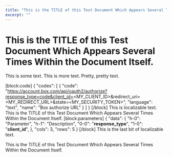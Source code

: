 ```yaml
---
title: "This is the TITLE of this Test Document Which Appears Several Times Within the Document Itself."
excerpt: ""
---
```


This is the TITLE of this Test Document Which Appears Several Times Within the Document Itself.
==================================

This is some text. This is more text. Pretty, pretty text.

[block:code]
{
  "codes": [
    {
      "code": "https://account.box.com/api/oauth2/authorize?response_type=code&client_id=<MY_CLIENT_ID>&redirect_uri=<MY_REDIRECT_URL>&state=<MY_SECURITY_TOKEN>",
      "language": "text",
      "name": "Box authorize URL"
    }
  ]
}
[/block]
This is localizable text. This is the TITLE of this Test Document Which Appears Several Times Within the Document Itself.
[block:parameters]
{
  "data": {
    "h-0": "Parameter",
    "h-1": "Description",
    "0-0": "**response_type**",
    "1-0": "**client_id**",
  },
  "cols": 3,
  "rows": 5
}
[/block]
This is the last bit of localizable text.

This is the TITLE of this Test Document Which Appears Several Times Within the Document Itself.